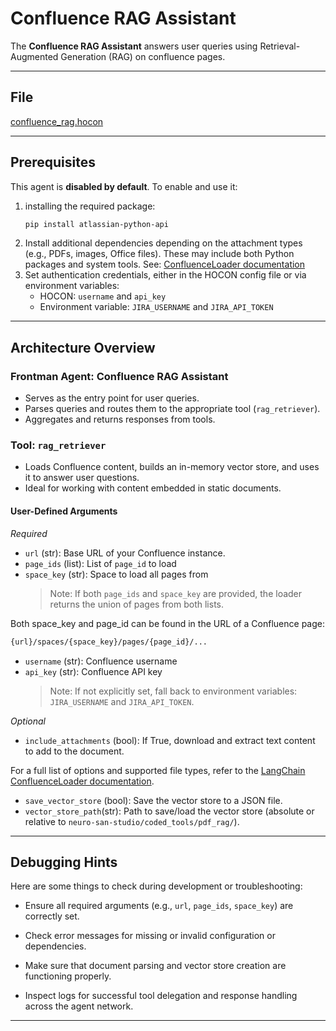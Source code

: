 # Confluence RAG Assistant

The **Confluence RAG Assistant** answers user queries using Retrieval-Augmented Generation (RAG) on confluence pages.

---

## File

[confluence_rag.hocon](../../registries/confluence_rag.hocon)

---

## Prerequisites

This agent is **disabled by default**. To enable and use it:
1. installing the required package:
    ```bash
    pip install atlassian-python-api
    ```
2. Install additional dependencies depending on the attachment types (e.g., PDFs, images, Office files). These may include both Python packages and system tools. See: [ConfluenceLoader documentation](https://python.langchain.com/api_reference/_modules/langchain_community/document_loaders/confluence.html#ConfluenceLoader)
3. Set authentication credentials, either in the HOCON config file or via environment variables:
    - HOCON: `username` and `api_key` 
    - Environment variable: `JIRA_USERNAME` and `JIRA_API_TOKEN`

---

## Architecture Overview

### Frontman Agent: **Confluence RAG Assistant**
- Serves as the entry point for user queries.
- Parses queries and routes them to the appropriate tool (`rag_retriever`).
- Aggregates and returns responses from tools.

### Tool: `rag_retriever`
- Loads Confluence content, builds an in-memory vector store, and uses it to answer user questions.
- Ideal for working with content embedded in static documents.

#### User-Defined Arguments
*Required*
- `url` (str): Base URL of your Confluence instance.
- `page_ids` (list): List of `page_id` to load
- `space_key` (str): Space to load all pages from
    > Note: If both `page_ids` and `space_key` are provided, the loader returns the union of pages from both lists.

Both space_key and page_id can be found in the URL of a Confluence page:
```bash
{url}/spaces/{space_key}/pages/{page_id}/...
```

- `username` (str): Confluence username
- `api_key` (str): Confluence API key
    > Note: If not explicitly set, fall back to environment variables: `JIRA_USERNAME` and `JIRA_API_TOKEN`.

*Optional*
- `include_attachments` (bool): If True, download and extract text content to add to the document.

For a full list of options and supported file types, refer to the
[LangChain ConfluenceLoader documentation](https://python.langchain.com/api_reference/_modules/langchain_community/document_loaders/confluence.html#ConfluenceLoader).

- `save_vector_store` (bool): Save the vector store to a JSON file.
- `vector_store_path`(str): Path to save/load the vector store (absolute or relative to `neuro-san-studio/coded_tools/pdf_rag/`).

---

## Debugging Hints

Here are some things to check during development or troubleshooting:

- Ensure all required arguments (e.g., `url`, `page_ids`, `space_key`) are correctly set.

- Check error messages for missing or invalid configuration or dependencies.

- Make sure that document parsing and vector store creation are functioning properly.

- Inspect logs for successful tool delegation and response handling across the agent network.

---
